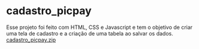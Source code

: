 # cadastro_picpay
Esse projeto foi feito com HTML, CSS e Javascript e tem o objetivo de criar uma tela de cadastro e a criação de uma tabela ao salvar os dados.
[cadastro_picpay.zip](https://github.com/Diegojandre09/cadastro_picpay/files/11175534/cadastro_picpay.zip)
